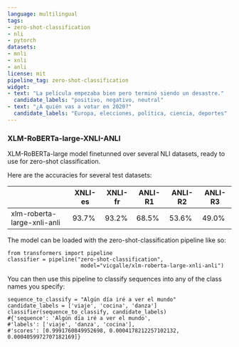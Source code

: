 ```yaml
---
language: multilingual
tags:
- zero-shot-classification
- nli
- pytorch
datasets:
- mnli
- xnli
- anli
license: mit
pipeline_tag: zero-shot-classification
widget:
- text: "La película empezaba bien pero terminó siendo un desastre." 
  candidate_labels: "positivo, negativo, neutral"
- text: "¿A quién vas a votar en 2020?"
  candidate_labels: "Europa, elecciones, política, ciencia, deportes"
---
```


### XLM-RoBERTa-large-XNLI-ANLI

XLM-RoBERTa-large model finetunned over several NLI datasets, ready to use for zero-shot classification.

Here are the accuracies for several test datasets:

|                             | XNLI-es | XNLI-fr | ANLI-R1 | ANLI-R2 | ANLI-R3 |
|-----------------------------|---------|---------|---------|---------|---------|
| xlm-roberta-large-xnli-anli | 93.7% | 93.2% | 68.5%  | 53.6%  | 49.0%  |

The model can be loaded with the zero-shot-classification pipeline like so:
```
from transformers import pipeline
classifier = pipeline("zero-shot-classification", 
                       model="vicgalle/xlm-roberta-large-xnli-anli")
```
You can then use this pipeline to classify sequences into any of the class names you specify:
```
sequence_to_classify = "Algún día iré a ver el mundo"
candidate_labels = ['viaje', 'cocina', 'danza']
classifier(sequence_to_classify, candidate_labels)
#{'sequence': 'Algún día iré a ver el mundo',
#'labels': ['viaje', 'danza', 'cocina'],
#'scores': [0.9991760849952698, 0.0004178212257102132, 0.0004059972707182169]}
```